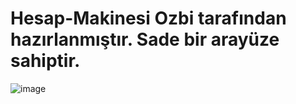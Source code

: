 # Hesap-Makinesi Ozbi tarafından hazırlanmıştır. Sade bir arayüze sahiptir.
![image](https://user-images.githubusercontent.com/81829534/180649113-7450f0ba-1343-42b5-b7e9-0d025322bbfd.png)
